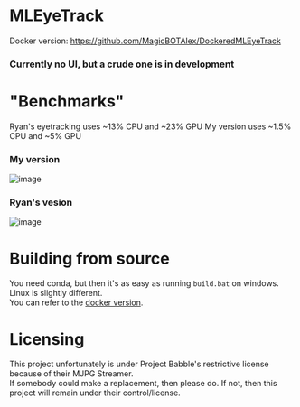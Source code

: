 # MLEyeTrack
Docker version: https://github.com/MagicBOTAlex/DockeredMLEyeTrack

### Currently no UI, but a crude one is in development

# "Benchmarks"
Ryan's eyetracking uses ~13% CPU and ~23% GPU
My version uses ~1.5% CPU and ~5% GPU

### My version
![image](https://github.com/user-attachments/assets/2a5a465a-223c-4a6c-b35a-6afc56bb51e3)

### Ryan's vesion
![image](https://github.com/user-attachments/assets/260255cf-2490-441d-a89e-070d3733b340)


# Building from source
You need conda, but then it's as easy as running `build.bat` on windows. Linux is slightly different. \
You can refer to the [docker version](https://github.com/MagicBOTAlex/DockeredMLEyeTrack).

# Licensing
This project unfortunately is under Project Babble's restrictive license because of their MJPG Streamer. \
If somebody could make a replacement, then please do. If not, then this project will remain under their control/license.
